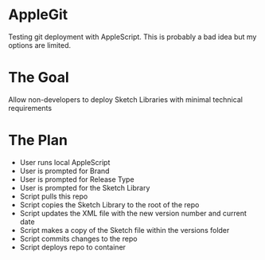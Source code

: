 # AppleGit
Testing git deployment with AppleScript. This is probably a bad idea but my options are limited.

# The Goal
Allow non-developers to deploy Sketch Libraries with minimal technical requirements

# The Plan
- User runs local AppleScript
- User is prompted for Brand
- User is prompted for Release Type
- User is prompted for the Sketch Library
- Script pulls this repo
- Script copies the Sketch Library to the root of the repo
- Script updates the XML file with the new version number and current date
- Script makes a copy of the Sketch file within the versions folder
- Script commits changes to the repo
- Script deploys repo to container
